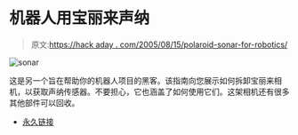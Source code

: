 # 机器人用宝丽来声纳

> 原文:[https://hack aday . com/2005/08/15/polaroid-sonar-for-robotics/](https://hackaday.com/2005/08/15/polaroid-sonar-for-robotics/)

![sonar](../Images/9c62ec7a1df3be78676410b475baf4b9.png)

这是另一个旨在帮助你的机器人项目的黑客。该指南向您展示如何拆卸宝丽来相机，以获取声纳传感器。不要担心，它也涵盖了如何使用它们。这架相机还有很多其他部件可以回收。

*   [永久链接](http://www.seattlerobotics.org/encoder/200010/dlcsonar.html)